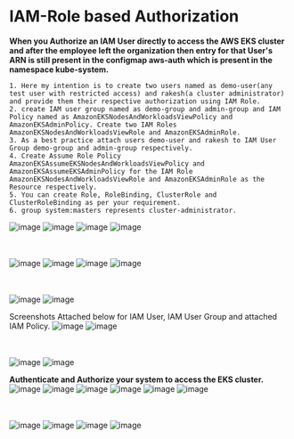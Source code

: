 # IAM-Role based Authorization

**When you Authorize an IAM User directly to access the AWS EKS cluster and after the employee left the organization then entry for that User's ARN is still present in the configmap aws-auth which is present in the namespace kube-system.** 

```
1. Here my intention is to create two users named as demo-user(any test user with restricted access) and rakesh(a cluster administrator) and provide them their respective authorization using IAM Role.
2. create IAM user group named as demo-group and admin-group and IAM Policy named as AmazonEKSNodesAndWorkloadsViewPolicy and AmazonEKSAdminPolicy. Create two IAM Roles AmazonEKSNodesAndWorkloadsViewRole and AmazonEKSAdminRole.
3. As a best practice attach users demo-user and rakesh to IAM User Group demo-group and admin-group respectively.
4. Create Assume Role Policy AmazonEKSAssumeEKSNodesAndWorkloadsViewPolicy and AmazonEKSAssumeEKSAdminPolicy for the IAM Role AmazonEKSNodesAndWorkloadsViewRole and AmazonEKSAdminRole as the Resource respectively.
5. You can create Role, RoleBinding, ClusterRole and ClusterRoleBinding as per your requirement.
6. group system:masters represents cluster-administrator.
```

![image](https://github.com/singhritesh85/EKS-Authentication/assets/56765895/011e77bc-c6a6-4ef0-bdae-0c05e824815b)
![image](https://github.com/singhritesh85/EKS-Authentication/assets/56765895/b1ef94e9-36a9-460a-b596-17a5c2bc3e4a)
![image](https://github.com/singhritesh85/EKS-Authentication/assets/56765895/469074b0-9f79-4c28-b239-fab347b02273)
![image](https://github.com/singhritesh85/EKS-Authentication/assets/56765895/47632f1b-3bb8-4179-a68a-5a1cfd43ea5a)

<br><br/>
![image](https://github.com/singhritesh85/EKS-Authentication/assets/56765895/2daeb19c-0071-4b1e-b528-e2d19aa4d7c9)
![image](https://github.com/singhritesh85/EKS-Authentication/assets/56765895/dfad6336-f516-4169-9b57-c260b22dfb5a)
![image](https://github.com/singhritesh85/EKS-Authentication/assets/56765895/58782fef-cf4a-4e5f-a4cd-13b361d7aa30)
![image](https://github.com/singhritesh85/EKS-Authentication/assets/56765895/edfbe8f0-7a7a-489c-bfc4-34cdc053053d)

<br> <br/>
![image](https://github.com/singhritesh85/EKS-Authentication/assets/56765895/17ed618d-14fb-48ee-a692-601314f495de)
![image](https://github.com/singhritesh85/EKS-Authentication/assets/56765895/b47745e0-8645-47fd-9d57-a6f13b5e6441)

Screenshots Attached below for IAM User, IAM User Group and attached IAM Policy.
![image](https://github.com/singhritesh85/EKS-Authentication/assets/56765895/3de0f783-ec40-47ef-9511-60a3e0e03bcc)
![image](https://github.com/singhritesh85/EKS-Authentication/assets/56765895/408edc52-3de2-4fca-8332-9beb898fcddb)

<br> <br/>
![image](https://github.com/singhritesh85/EKS-Authentication/assets/56765895/aa33cf5c-56fb-4090-a6a1-15ecd784980e)
![image](https://github.com/singhritesh85/EKS-Authentication/assets/56765895/7b025611-c5a9-4fcd-b06e-13174a4f9457)


**Authenticate and Authorize your system to access the EKS cluster.**
![image](https://github.com/singhritesh85/EKS-Authentication/assets/56765895/1af0e600-37c8-4c44-8e3c-8f93a5625c92)
![image](https://github.com/singhritesh85/EKS-Authentication/assets/56765895/a0240a83-b610-4034-af77-e11d9d0815d7)
![image](https://github.com/singhritesh85/EKS-Authentication/assets/56765895/f164c906-6e85-49fc-8b42-057604d68e41)
![image](https://github.com/singhritesh85/EKS-Authentication/assets/56765895/bcbed4b3-09e0-4c62-909d-be4a7d7599b8)
![image](https://github.com/singhritesh85/EKS-Authentication/assets/56765895/e9e23c3c-d0fc-4b10-871a-c8f67eaaf744)
![image](https://github.com/singhritesh85/EKS-Authentication/assets/56765895/86c24373-507f-4117-ba90-46d361ff8d06)

<br> <br/>
![image](https://github.com/singhritesh85/EKS-Authentication/assets/56765895/df3a4d9a-0368-46ce-9edc-36c084fd0474)
![image](https://github.com/singhritesh85/EKS-Authentication/assets/56765895/51d52c45-0917-4158-afea-6c239edbf2cb)
![image](https://github.com/singhritesh85/EKS-Authentication/assets/56765895/3573d723-b79e-4fdd-b43f-034a882e82c5)
![image](https://github.com/singhritesh85/EKS-Authentication/assets/56765895/5f275a03-b88f-41c2-b24e-b991f1de4f4b)
